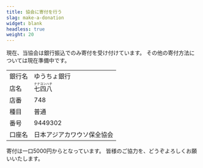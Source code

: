 ```yaml
---
title: 協会に寄付を行う
slag: make-a-donation
widget: blank
headless: true
weight: 20
---
```

現在、当協会は銀行振込でのみ寄付を受け付けています。
その他の寄付方法については現在準備中です。

|           |                               |
| --------- | ----------------------------- |
| 銀行名    | ゆうちょ銀行                  |
| 店名      | <ruby>七四八<rp>（読み　</rp><rt>ナナヨンハチ<rt><rp>）</rp></ruby> |
| 店番      | 748                           |
| 種目      | 普通                          |
| 番号      | 9449302                       |
| 口座名    | 日本アジアカワウソ保全協会    |

寄付は一口5000円からとなっています。
皆様のご協力を、どうぞよろしくお願いいたします。


